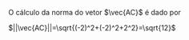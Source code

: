 O cálculo da norma do vetor $\vec{AC}$ é dado por

$||\vec{AC}||=\sqrt{(-2)^2+(-2)^2+2^2}=\sqrt{12}$
